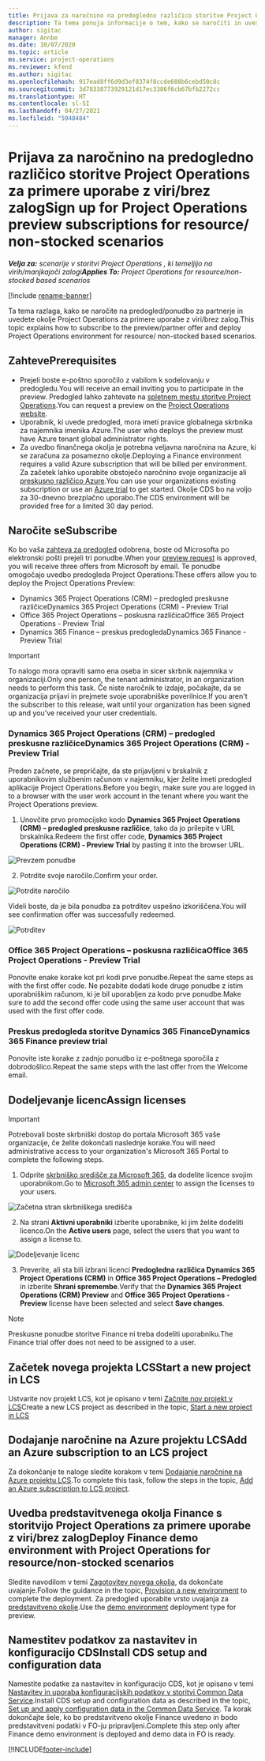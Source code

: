 ```yaml
---
title: Prijava za naročnino na predogledno različico storitve Project Operations za primere uporabe z viri/brez zalog
description: Ta tema ponuja informacije o tem, kako se naročiti in uvesti storitev Project Operations za primere uporabe z viri/brez zalog.
author: sigitac
manager: Annbe
ms.date: 10/07/2020
ms.topic: article
ms.service: project-operations
ms.reviewer: kfend
ms.author: sigitac
ms.openlocfilehash: 917ead8ff6d9d3ef8374f8ccde608b6cebd50c8c
ms.sourcegitcommit: 3d78338773929121d17ec3386f6cb67bfb2272cc
ms.translationtype: HT
ms.contentlocale: sl-SI
ms.lasthandoff: 04/27/2021
ms.locfileid: "5948484"
---
```

# <a name="sign-up-for-project-operations-preview-subscriptions-for-resource-non-stocked-scenarios"></a><span data-ttu-id="8b90f-103">Prijava za naročnino na predogledno različico storitve Project Operations za primere uporabe z viri/brez zalog</span><span class="sxs-lookup"><span data-stu-id="8b90f-103">Sign up for Project Operations preview subscriptions for resource/ non-stocked scenarios</span></span>

<span data-ttu-id="8b90f-104">_**Velja za:** scenarije v storitvi Project Operations , ki temeljijo na virih/manjkajoči zalogi_</span><span class="sxs-lookup"><span data-stu-id="8b90f-104">_**Applies To:** Project Operations for resource/non-stocked based scenarios_</span></span>

[!include [rename-banner](~/includes/cc-data-platform-banner.md)]

<span data-ttu-id="8b90f-105">Ta tema razlaga, kako se naročite na predogled/ponudbo za partnerje in uvedete okolje Project Operations za primere uporabe z viri/brez zalog.</span><span class="sxs-lookup"><span data-stu-id="8b90f-105">This topic explains how to subscribe to the preview/partner offer and deploy Project Operations environment for resource/ non-stocked based scenarios.</span></span>

## <a name="prerequisites"></a><span data-ttu-id="8b90f-106">Zahteve</span><span class="sxs-lookup"><span data-stu-id="8b90f-106">Prerequisites</span></span>

- <span data-ttu-id="8b90f-107">Prejeli boste e-poštno sporočilo z vabilom k sodelovanju v predogledu.</span><span class="sxs-lookup"><span data-stu-id="8b90f-107">You will receive an email inviting you to participate in the preview.</span></span> <span data-ttu-id="8b90f-108">Predogled lahko zahtevate na [spletnem mestu storitve Project Operations](https://dynamics.microsoft.com/en-us/project-operations/overview/).</span><span class="sxs-lookup"><span data-stu-id="8b90f-108">You can request a preview on the [Project Operations website](https://dynamics.microsoft.com/en-us/project-operations/overview/).</span></span>
- <span data-ttu-id="8b90f-109">Uporabnik, ki uvede predogled, mora imeti pravice globalnega skrbnika za najemnika imenika Azure.</span><span class="sxs-lookup"><span data-stu-id="8b90f-109">The user who deploys the preview must have Azure tenant global administrator rights.</span></span>
- <span data-ttu-id="8b90f-110">Za uvedbo finančnega okolja je potrebna veljavna naročnina na Azure, ki se zaračuna za posamezno okolje.</span><span class="sxs-lookup"><span data-stu-id="8b90f-110">Deploying a Finance environment requires a valid Azure subscription that will be billed per environment.</span></span> <span data-ttu-id="8b90f-111">Za začetek lahko uporabite obstoječo naročnino svoje organizacije ali [preskusno različico Azure](https://azure.microsoft.com/en-us/free/).</span><span class="sxs-lookup"><span data-stu-id="8b90f-111">You can use your organizations existing subscription or use an [Azure trial](https://azure.microsoft.com/en-us/free/) to get started.</span></span> <span data-ttu-id="8b90f-112">Okolje CDS bo na voljo za 30-dnevno brezplačno uporabo.</span><span class="sxs-lookup"><span data-stu-id="8b90f-112">The CDS environment will be provided free for a limited 30 day period.</span></span>

## <a name="subscribe"></a><span data-ttu-id="8b90f-113">Naročite se</span><span class="sxs-lookup"><span data-stu-id="8b90f-113">Subscribe</span></span>

<span data-ttu-id="8b90f-114">Ko bo vaša [zahteva za predogled](https://forms.office.com/FormsPro/Pages/ResponsePage.aspx?id=v4j5cvGGr0GRqy180BHbR56j8lZs0FdAvwT75_WNFyxUMkRDV1NYQU5TNjE2VjhKOVBUNVg2R0s1NC4u) odobrena, boste od Microsofta po elektronski pošti prejeli tri ponudbe.</span><span class="sxs-lookup"><span data-stu-id="8b90f-114">When your [preview request](https://forms.office.com/FormsPro/Pages/ResponsePage.aspx?id=v4j5cvGGr0GRqy180BHbR56j8lZs0FdAvwT75_WNFyxUMkRDV1NYQU5TNjE2VjhKOVBUNVg2R0s1NC4u) is approved, you will receive three offers from Microsoft by email.</span></span> <span data-ttu-id="8b90f-115">Te ponudbe omogočajo uvedbo predogleda Project Operations:</span><span class="sxs-lookup"><span data-stu-id="8b90f-115">These offers allow you to deploy the Project Operations Preview:</span></span>

- <span data-ttu-id="8b90f-116">Dynamics 365 Project Operations (CRM) – predogled preskusne različice</span><span class="sxs-lookup"><span data-stu-id="8b90f-116">Dynamics 365 Project Operations (CRM) - Preview Trial</span></span>
- <span data-ttu-id="8b90f-117">Office 365 Project Operations – poskusna različica</span><span class="sxs-lookup"><span data-stu-id="8b90f-117">Office 365 Project Operations - Preview Trial</span></span>
- <span data-ttu-id="8b90f-118">Dynamics 365 Finance – preskus predogleda</span><span class="sxs-lookup"><span data-stu-id="8b90f-118">Dynamics 365 Finance - Preview Trial</span></span>

> [!IMPORTANT]
> <span data-ttu-id="8b90f-119">To nalogo mora opraviti samo ena oseba in sicer skrbnik najemnika v organizaciji.</span><span class="sxs-lookup"><span data-stu-id="8b90f-119">Only one person, the tenant administrator, in an organization needs to perform this task.</span></span> <span data-ttu-id="8b90f-120">Če niste naročnik te izdaje, počakajte, da se organizacija prijavi in prejmete svoje uporabniške poverilnice.</span><span class="sxs-lookup"><span data-stu-id="8b90f-120">If you aren't the subscriber to this release, wait until your organization has been signed up and you've received your user credentials.</span></span>

### <a name="dynamics-365-project-operations-crm---preview-trial"></a><span data-ttu-id="8b90f-121">Dynamics 365 Project Operations (CRM) – predogled preskusne različice</span><span class="sxs-lookup"><span data-stu-id="8b90f-121">Dynamics 365 Project Operations (CRM) - Preview Trial</span></span> 

<span data-ttu-id="8b90f-122">Preden začnete, se prepričajte, da ste prijavljeni v brskalnik z uporabnikovim službenim računom v najemniku, kjer želite imeti predogled aplikacije Project Operations.</span><span class="sxs-lookup"><span data-stu-id="8b90f-122">Before you begin, make sure you are logged in to a browser with the user work account in the tenant where you want the Project Operations preview.</span></span>

1. <span data-ttu-id="8b90f-123">Unovčite prvo promocijsko kodo **Dynamics 365 Project Operations (CRM) – predogled preskusne različice**, tako da jo prilepite v URL brskalnika.</span><span class="sxs-lookup"><span data-stu-id="8b90f-123">Redeem the first offer code, **Dynamics 365 Project Operations (CRM) - Preview Trial** by pasting it into the browser URL.</span></span>

![Prevzem ponudbe](./media/16RedeemFirstOfferNew.png)

2. <span data-ttu-id="8b90f-125">Potrdite svoje naročilo.</span><span class="sxs-lookup"><span data-stu-id="8b90f-125">Confirm your order.</span></span>

![Potrdite naročilo](./media/17ConfirmOrderNew.png)

<span data-ttu-id="8b90f-127">Videli boste, da je bila ponudba za potrditev uspešno izkoriščena.</span><span class="sxs-lookup"><span data-stu-id="8b90f-127">You will see confirmation offer was successfully redeemed.</span></span>

![Potrditev](./media/18OrderConfirmationNew.png)

### <a name="office-365-project-operations---preview-trial"></a><span data-ttu-id="8b90f-129">Office 365 Project Operations – poskusna različica</span><span class="sxs-lookup"><span data-stu-id="8b90f-129">Office 365 Project Operations - Preview Trial</span></span>

<span data-ttu-id="8b90f-130">Ponovite enake korake kot pri kodi prve ponudbe.</span><span class="sxs-lookup"><span data-stu-id="8b90f-130">Repeat the same steps as with the first offer code.</span></span> <span data-ttu-id="8b90f-131">Ne pozabite dodati kode druge ponudbe z istim uporabniškim računom, ki je bil uporabljen za kodo prve ponudbe.</span><span class="sxs-lookup"><span data-stu-id="8b90f-131">Make sure to add the second offer code using the same user account that was used with the first offer code.</span></span>

### <a name="dynamics-365-finance-preview-trial"></a><span data-ttu-id="8b90f-132">Preskus predogleda storitve Dynamics 365 Finance</span><span class="sxs-lookup"><span data-stu-id="8b90f-132">Dynamics 365 Finance preview trial</span></span>

<span data-ttu-id="8b90f-133">Ponovite iste korake z zadnjo ponudbo iz e-poštnega sporočila z dobrodošlico.</span><span class="sxs-lookup"><span data-stu-id="8b90f-133">Repeat the same steps with the last offer from the Welcome email.</span></span>

## <a name="assign-licenses"></a><span data-ttu-id="8b90f-134">Dodeljevanje licenc</span><span class="sxs-lookup"><span data-stu-id="8b90f-134">Assign licenses</span></span>

> [!IMPORTANT]
> <span data-ttu-id="8b90f-135">Potrebovali boste skrbniški dostop do portala Microsoft 365 vaše organizacije, če želite dokončati naslednje korake.</span><span class="sxs-lookup"><span data-stu-id="8b90f-135">You will need administrative access to your organization's Microsoft 365 Portal to complete the following steps.</span></span>

1. <span data-ttu-id="8b90f-136">Odprite [skrbniško središče za Microsoft 365](https://portal.office.com/), da dodelite licence svojim uporabnikom.</span><span class="sxs-lookup"><span data-stu-id="8b90f-136">Go to [Microsoft 365 admin center](https://portal.office.com/) to assign the licenses to your users.</span></span>

![Začetna stran skrbniškega središča](./media/14AdminPortal.png)

2. <span data-ttu-id="8b90f-138">Na strani **Aktivni uporabniki** izberite uporabnike, ki jim želite dodeliti licenco.</span><span class="sxs-lookup"><span data-stu-id="8b90f-138">On the **Active users** page, select the users that you want to assign a license to.</span></span>

![Dodeljevanje licenc](./media/15AssignLicenses.png)

3. <span data-ttu-id="8b90f-140">Preverite, ali sta bili izbrani licenci **Predogledna različica Dynamics 365 Project Operations (CRM)** in **Office 365 Project Operations – Predogled** in izberite **Shrani spremembe**.</span><span class="sxs-lookup"><span data-stu-id="8b90f-140">Verify that the **Dynamics 365 Project Operations (CRM) Preview** and **Office 365 Project Operations - Preview** license have been selected and select **Save changes**.</span></span>

> [!NOTE]
> <span data-ttu-id="8b90f-141">Preskusne ponudbe storitve Finance ni treba dodeliti uporabniku.</span><span class="sxs-lookup"><span data-stu-id="8b90f-141">The Finance trial offer does not need to be assigned to a user.</span></span>

## <a name="start-a-new-project-in-lcs"></a><span data-ttu-id="8b90f-142">Začetek novega projekta LCS</span><span class="sxs-lookup"><span data-stu-id="8b90f-142">Start a new project in LCS</span></span>

<span data-ttu-id="8b90f-143">Ustvarite nov projekt LCS, kot je opisano v temi [Začnite nov projekt v LCS](create-lcs-project.md)</span><span class="sxs-lookup"><span data-stu-id="8b90f-143">Create a new LCS project as described in the topic, [Start a new project in LCS](create-lcs-project.md)</span></span>

## <a name="add-an-azure-subscription-to-an-lcs-project"></a><span data-ttu-id="8b90f-144">Dodajanje naročnine na Azure projektu LCS</span><span class="sxs-lookup"><span data-stu-id="8b90f-144">Add an Azure subscription to an LCS project</span></span>

<span data-ttu-id="8b90f-145">Za dokončanje te naloge sledite korakom v temi [Dodajanje naročnine na Azure projektu LCS](resource-add-azure-subscription-lcs-project.md).</span><span class="sxs-lookup"><span data-stu-id="8b90f-145">To complete this task, follow the steps in the topic, [Add an Azure subscription to LCS project](resource-add-azure-subscription-lcs-project.md).</span></span>

## <a name="deploy-finance-demo-environment-with-project-operations-for-resourcenon-stocked-scenarios"></a><span data-ttu-id="8b90f-146">Uvedba predstavitvenega okolja Finance s storitvijo Project Operations za primere uporabe z viri/brez zalog</span><span class="sxs-lookup"><span data-stu-id="8b90f-146">Deploy Finance demo environment with Project Operations for resource/non-stocked scenarios</span></span>

<span data-ttu-id="8b90f-147">Sledite navodilom v temi [Zagotovitev novega okolja](resource-provision-new-environment.md), da dokončate uvajanje.</span><span class="sxs-lookup"><span data-stu-id="8b90f-147">Follow the guidance in the topic, [Provision a new environment](resource-provision-new-environment.md) to complete the deployment.</span></span> <span data-ttu-id="8b90f-148">Za predogled uporabite vrsto uvajanja za [predstavitveno okolje](/dynamics365/fin-ops-core/dev-itpro/deployment/deploy-demo-environment).</span><span class="sxs-lookup"><span data-stu-id="8b90f-148">Use the [demo environment](/dynamics365/fin-ops-core/dev-itpro/deployment/deploy-demo-environment) deployment type for preview.</span></span> 

## <a name="install-cds-setup-and-configuration-data"></a><span data-ttu-id="8b90f-149">Namestitev podatkov za nastavitev in konfiguracijo CDS</span><span class="sxs-lookup"><span data-stu-id="8b90f-149">Install CDS setup and configuration data</span></span>

<span data-ttu-id="8b90f-150">Namestite podatke za nastavitev in konfiguracijo CDS, kot je opisano v temi [Nastavitev in uporaba konfiguracijskih podatkov v storitvi Common Data Service](resource-apply-pro-setup-config-data.md).</span><span class="sxs-lookup"><span data-stu-id="8b90f-150">Install CDS setup and configuration data as described in the topic, [Set up and apply configuration data in the Common Data Service](resource-apply-pro-setup-config-data.md).</span></span>
<span data-ttu-id="8b90f-151">Ta korak dokončajte šele, ko bo predstavitveno okolje Finance uvedeno in bodo predstavitveni podatki v FO-ju pripravljeni.</span><span class="sxs-lookup"><span data-stu-id="8b90f-151">Complete this step only after Finance demo environment is deployed and demo data in FO is ready.</span></span>


[!INCLUDE[footer-include](../includes/footer-banner.md)]